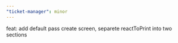 ```yaml
---
"ticket-manager": minor
---
```


feat: add default pass create screen, separete reactToPrint into two sections
